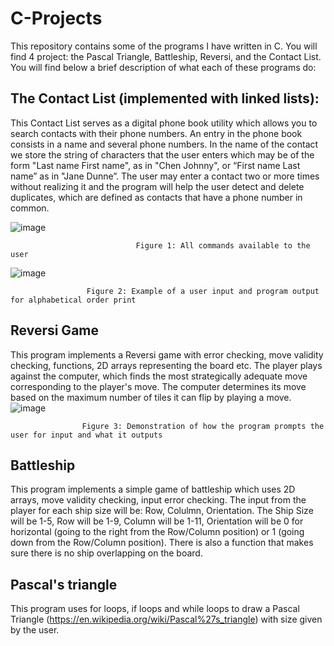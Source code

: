 # C-Projects

This repository contains some of the programs I have written in C. You will find 4 project: the Pascal Triangle, Battleship, Reversi, and the Contact List. You will find below a brief description of what each of these programs do:
## **The Contact List (implemented with linked lists):**
This Contact List serves as a digital phone book utility which allows you to search contacts with their phone numbers. An entry in the phone book consists in a name and several phone numbers. In the name of the contact we store the string of characters that the user enters which may be of the form "Last name First name", as in "Chen Johnny", or “First name Last name” as in "Jane Dunne”. The user may enter a contact two or more times without realizing it and the program will help the user detect and delete duplicates, which are defined as contacts that have a phone number in common.

![image](https://user-images.githubusercontent.com/95399226/147927560-86c20a4b-dcf9-4b73-b315-69a46149d618.png)

                                Figure 1: All commands available to the user
                                                      
![image](https://user-images.githubusercontent.com/95399226/147928135-4c7aa09e-3abf-45ec-9e2d-f19393acaa56.png)
                      
                     Figure 2: Example of a user input and program output for alphabetical order print
                     
## **Reversi Game**
This program implements a Reversi game with error checking, move validity checking, functions, 2D arrays representing the board etc. The player plays against the computer, which finds the most strategically adequate move corresponding to the player's move. The computer determines its move based on the maximum number of tiles it can flip by playing a move.
![image](https://user-images.githubusercontent.com/95399226/148216406-a8639143-f20a-4051-8d6c-e71d358b8ab8.png)
                    
                    Figure 3: Demonstration of how the program prompts the user for input and what it outputs
                    
## **Battleship**
This program implements a simple game of battleship which uses 2D arrays, move validity checking, input error checking. The input from the player for each ship size will be: Row, Colulmn, Orientation. The Ship Size will be 1-5, Row will be 1-9, Column will be 1-11, Orientation will be 0 for horizontal (going to the right from the Row/Column position) or 1 (going down from the Row/Column position). There is also a function that makes sure there is no ship overlapping on the board.

## **Pascal's triangle**

This program uses for loops, if loops and while loops to draw a Pascal Triangle (https://en.wikipedia.org/wiki/Pascal%27s_triangle) with size given by the user.
